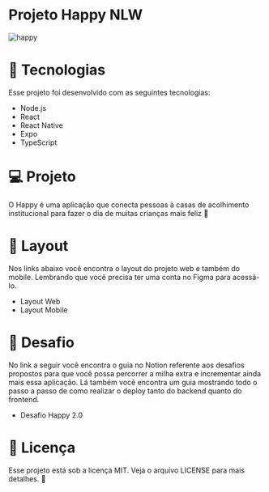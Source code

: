 # Projeto Happy NLW


![happy](https://user-images.githubusercontent.com/76889223/104499317-b04cca80-55bb-11eb-9afb-be23d4291735.png)

# 🚀 Tecnologias

Esse projeto foi desenvolvido com as seguintes tecnologias:

- Node.js
- React
- React Native
- Expo
- TypeScript

# 💻 Projeto

O Happy é uma aplicação que conecta pessoas à casas de acolhimento institucional para fazer o dia de muitas crianças mais feliz 💜

# 🔖 Layout

Nos links abaixo você encontra o layout do projeto web e também do mobile. Lembrando que você precisa ter uma conta no Figma para acessá-lo.

- Layout Web
- Layout Mobile

# 🧠 Desafio

No link a seguir você encontra o guia no Notion referente aos desafios propostos para que você possa percorrer a milha extra e incrementar ainda mais essa aplicação. Lá também você encontra um guia mostrando todo o passo a passo de como realizar o deploy tanto do backend quanto do frontend.

- Desafio Happy 2.0

# 📝 Licença

Esse projeto está sob a licença MIT. Veja o arquivo LICENSE para mais detalhes. 👋


